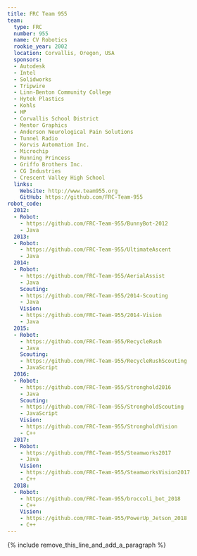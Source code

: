 ```yaml
---
title: FRC Team 955
team:
  type: FRC
  number: 955
  name: CV Robotics
  rookie_year: 2002
  location: Corvallis, Oregon, USA
  sponsors:
  - Autodesk
  - Intel
  - Solidworks
  - Tripwire
  - Linn-Benton Community College
  - Hytek Plastics
  - Kohls
  - HP
  - Corvallis School District
  - Mentor Graphics
  - Anderson Neurological Pain Solutions
  - Tunnel Radio
  - Korvis Automation Inc.
  - Microchip
  - Running Princess
  - Griffo Brothers Inc.
  - CG Industries
  - Crescent Valley High School
  links:
    Website: http://www.team955.org
    GitHub: https://github.com/FRC-Team-955
robot_code:
  2012:
  - Robot:
    - https://github.com/FRC-Team-955/BunnyBot-2012
    - Java
  2013:
  - Robot:
    - https://github.com/FRC-Team-955/UltimateAscent
    - Java
  2014:
  - Robot:
    - https://github.com/FRC-Team-955/AerialAssist
    - Java
    Scouting:
    - https://github.com/FRC-Team-955/2014-Scouting
    - Java
    Vision:
    - https://github.com/FRC-Team-955/2014-Vision
    - Java
  2015:
  - Robot:
    - https://github.com/FRC-Team-955/RecycleRush
    - Java
    Scouting:
    - https://github.com/FRC-Team-955/RecycleRushScouting
    - JavaScript
  2016:
  - Robot:
    - https://github.com/FRC-Team-955/Stronghold2016
    - Java
    Scouting:
    - https://github.com/FRC-Team-955/StrongholdScouting
    - JavaScript
    Vision:
    - https://github.com/FRC-Team-955/StrongholdVision
    - C++
  2017:
  - Robot:
    - https://github.com/FRC-Team-955/Steamworks2017
    - Java
    Vision:
    - https://github.com/FRC-Team-955/SteamworksVision2017
    - C++
  2018:
  - Robot:
    - https://github.com/FRC-Team-955/broccoli_bot_2018
    - C++
    Vision:
    - https://github.com/FRC-Team-955/PowerUp_Jetson_2018
    - C++
---
```


{% include remove_this_line_and_add_a_paragraph %}